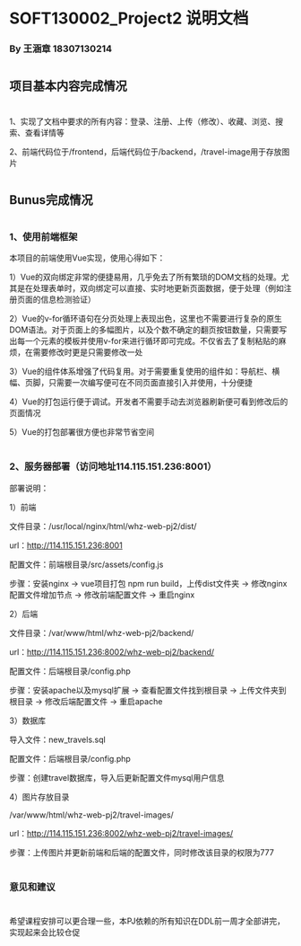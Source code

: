 # SOFT130002_Project2 说明文档

### By 王涵章 18307130214

#

## 项目基本内容完成情况

#

1、实现了文档中要求的所有内容：登录、注册、上传（修改）、收藏、浏览、搜索、查看详情等

2、前端代码位于/frontend，后端代码位于/backend，/travel-image用于存放图片

#

## Bunus完成情况

#

### 1、使用前端框架

本项目的前端使用Vue实现，使用心得如下：

1）Vue的双向绑定非常的便捷易用，几乎免去了所有繁琐的DOM文档的处理。尤其是在处理表单时，双向绑定可以直接、实时地更新页面数据，便于处理（例如注册页面的信息检测验证）

2）Vue的v-for循环语句在分页处理上表现出色，这里也不需要进行复杂的原生DOM语法。对于页面上的多幅图片，以及个数不确定的翻页按钮数量，只需要写出每一个元素的模板并使用v-for来进行循环即可完成。不仅省去了复制粘贴的麻烦，在需要修改时更是只需要修改一处

3）Vue的组件体系增强了代码复用。对于需要重复使用的组件如：导航栏、横幅、页脚，只需要一次编写便可在不同页面直接引入并使用，十分便捷

4）Vue的打包运行便于调试。开发者不需要手动去浏览器刷新便可看到修改后的页面情况

5）Vue的打包部署很方便也非常节省空间

#

### 2、服务器部署（访问地址114.115.151.236:8001）

部署说明：

1）前端

文件目录：/usr/local/nginx/html/whz-web-pj2/dist/

url：http://114.115.151.236:8001

配置文件：前端根目录/src/assets/config.js

步骤：安装nginx -> vue项目打包 npm run build，上传dist文件夹 -> 修改nginx配置文件增加节点 -> 修改前端配置文件 -> 重启nginx

2）后端

文件目录：/var/www/html/whz-web-pj2/backend/

url：http://114.115.151.236:8002/whz-web-pj2/backend/

配置文件：后端根目录/config.php

步骤：安装apache以及mysql扩展 -> 查看配置文件找到根目录 -> 上传文件夹到根目录 -> 修改后端配置文件 -> 重启apache

3）数据库

导入文件：new_travels.sql

配置文件：后端根目录/config.php

步骤：创建travel数据库，导入后更新配置文件mysql用户信息

4）图片存放目录

/var/www/html/whz-web-pj2/travel-images/

url：http://114.115.151.236:8002/whz-web-pj2/travel-images/

步骤：上传图片并更新前端和后端的配置文件，同时修改该目录的权限为777

#

### 意见和建议

#

希望课程安排可以更合理一些，本PJ依赖的所有知识在DDL前一周才全部讲完，实现起来会比较仓促